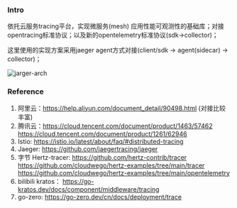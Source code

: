 ### Intro

依托云服务tracing平台，实现微服务(mesh) 应用性能可观测性的基础库；对接opentracing标准协议；以及新的opentelemetry标准协议(sdk->collector)；

这里使用的实现方案采用jaeger agent方式对接(client/sdk -> agent(sidecar) -> collector)；

![jarger-arch](https://raw.githubusercontent.com/cloudwego/hertz-examples/main/opentelemetry/static/jaeger-arch.png)





### Reference

1. 阿里云：https://help.aliyun.com/document_detail/90498.html (对接比较丰富)
2. 腾讯云：https://cloud.tencent.com/document/product/1463/57462 https://cloud.tencent.com/document/product/1261/62946
3. Istio: https://istio.io/latest/about/faq/#distributed-tracing
4. Jaeger: https://github.com/jaegertracing/jaeger
5. 字节 Hertz-tracer: https://github.com/hertz-contrib/tracer https://github.com/cloudwego/hertz-examples/tree/main/tracer https://github.com/cloudwego/hertz-examples/tree/main/opentelemetry
6. bilibili kratos： https://go-kratos.dev/docs/component/middleware/tracing
7. go-zero: https://go-zero.dev/cn/docs/deployment/trace
